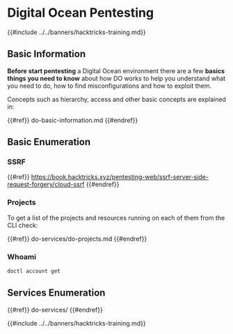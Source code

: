 # Digital Ocean Pentesting

{{#include ../../banners/hacktricks-training.md}}

## Basic Information

**Before start pentesting** a Digital Ocean environment there are a few **basics things you need to know** about how DO works to help you understand what you need to do, how to find misconfigurations and how to exploit them.

Concepts such as hierarchy, access and other basic concepts are explained in:

{{#ref}}
do-basic-information.md
{{#endref}}

## Basic Enumeration

### SSRF

{{#ref}}
https://book.hacktricks.xyz/pentesting-web/ssrf-server-side-request-forgery/cloud-ssrf
{{#endref}}

### Projects

To get a list of the projects and resources running on each of them from the CLI check:

{{#ref}}
do-services/do-projects.md
{{#endref}}

### Whoami

```bash
doctl account get
```

## Services Enumeration

{{#ref}}
do-services/
{{#endref}}

{{#include ../../banners/hacktricks-training.md}}



